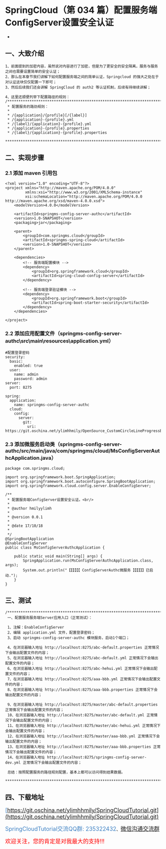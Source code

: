# SpringCloud（第 034 篇）配置服务端ConfigServer设置安全认证
-

## 一、大致介绍

``` 
1、前面提到的加密内容，虽然说对内容进行了加密，但是为了更安全的安全隔离，服务与服务之间也需要设置简单的安全认证；
2、那么在本章节我们讲解下如何配置服务端之间的简单认证，Springcloud 的强大之处在于对认证这块仅仅配置一下即可；
3、然后后续我们还会讲解 SpringCloud 的 auth2 等认证机制，后续有待继续讲解；

4、这里还顺便列举下配置路径的规则：
/****************************************************************************************
 * 配置服务的路劲规则：
 *
 * /{application}/{profile}[/{label}]
 * /{application}-{profile}.yml
 * /{label}/{application}-{profile}.yml
 * /{application}-{profile}.properties
 * /{label}/{application}-{profile}.properties
 ****************************************************************************************/
```


## 二、实现步骤

### 2.1 添加 maven 引用包
``` 
<?xml version="1.0" encoding="UTF-8"?>
<project xmlns="http://maven.apache.org/POM/4.0.0"
         xmlns:xsi="http://www.w3.org/2001/XMLSchema-instance"
         xsi:schemaLocation="http://maven.apache.org/POM/4.0.0 http://maven.apache.org/xsd/maven-4.0.0.xsd">
    <modelVersion>4.0.0</modelVersion>

    <artifactId>springms-config-server-authc</artifactId>
    <version>1.0-SNAPSHOT</version>
    <packaging>jar</packaging>

    <parent>
        <groupId>com.springms.cloud</groupId>
        <artifactId>springms-spring-cloud</artifactId>
        <version>1.0-SNAPSHOT</version>
    </parent>

    <dependencies>
        <!-- 服务端配置模块 -->
        <dependency>
            <groupId>org.springframework.cloud</groupId>
            <artifactId>spring-cloud-config-server</artifactId>
        </dependency>

        <!-- 服务端登录验证模块 -->
        <dependency>
            <groupId>org.springframework.boot</groupId>
            <artifactId>spring-boot-starter-security</artifactId>
        </dependency>
    </dependencies>

</project>
```


### 2.2 添加应用配置文件（springms-config-server-authc\src\main\resources\application.yml）
``` 
#配置登录密码
security:
  basic:
    enabled: true
  user:
    name: admin
    password: admin
server:
  port: 8275

spring:
  application:
    name: springms-config-server-authc
  cloud:
    config:
      server:
        git:
          uri: https://git.oschina.net/ylimhhmily/OpenSource_CustomCircleLineProgressBar

```




### 2.3 添加微服务启动类（springms-config-server-authc/src/main/java/com/springms/cloud/MsConfigServerAuthcApplication.java）
``` 
package com.springms.cloud;

import org.springframework.boot.SpringApplication;
import org.springframework.boot.autoconfigure.SpringBootApplication;
import org.springframework.cloud.config.server.EnableConfigServer;

/**
 * 配置服务端ConfigServer设置安全认证。<br/>
 *
 * @author hmilyylimh
 *
 * @version 0.0.1
 *
 * @date 17/10/18
 *
 */
@SpringBootApplication
@EnableConfigServer
public class MsConfigServerAuthcApplication {

    public static void main(String[] args) {
        SpringApplication.run(MsConfigServerAuthcApplication.class, args);
        System.out.println("【【【【【【 ConfigServerAuthc微服务 】】】】】】已启动.");
    }
}
```



## 三、测试

``` 
/****************************************************************************************
 一、配置服务服务端Server应用入口（正常测试）：

 1、注解：EnableConfigServer
 2、编辑 application.yml 文件，配置登录密码；
 3、启动 springms-config-server-authc 模块服务，启动1个端口；

 4、在浏览器输入地址 http://localhost:8275/abc-default.properties 正常情况下会输出配置文件的内容；
 5、在浏览器输入地址 http://localhost:8275/abc-default.yml 正常情况下会输出配置文件的内容；
 6、在浏览器输入地址 http://localhost:8275/abc-hehui.yml 正常情况下会输出配置文件的内容；
 7、在浏览器输入地址 http://localhost:8275/aaa-bbb.yml 正常情况下会输出配置文件的内容；
 8、在浏览器输入地址 http://localhost:8275/aaa-bbb.properties 正常情况下会输出配置文件的内容；

 9、在浏览器输入地址 http://localhost:8275/master/abc-default.properties 正常情况下会输出配置文件的内容；
 10、在浏览器输入地址 http://localhost:8275/master/abc-default.yml 正常情况下会输出配置文件的内容；
 11、在浏览器输入地址 http://localhost:8275/master/abc-hehui.yml 正常情况下会输出配置文件的内容；
 12、在浏览器输入地址 http://localhost:8275/master/aaa-bbb.yml 正常情况下会输出配置文件的内容；
 13、在浏览器输入地址 http://localhost:8275/master/aaa-bbb.properties 正常情况下会输出配置文件的内容；
 14、在浏览器输入地址 http://localhost:8275/springms-config-server-dev.yml 正常情况下会输出配置文件的内容；

 总结：按照配置服务的路径规则配置，基本上都可以访问得到结果数据。
 ****************************************************************************************/
```


## 四、下载地址

<font color=#4183C4 size=4>[https://git.oschina.net/ylimhhmily/SpringCloudTutorial.git](https://git.oschina.net/ylimhhmily/SpringCloudTutorial.git)</font>

<font color=#4183C4 size=4>SpringCloudTutorial交流QQ群: 235322432</font>、<font color=#4183C4 size=4>[微信沟通交流群](https://gitee.com/ylimhhmily/SpringCloudTutorial/blob/master/doc/qrcode/SpringCloudWeixinQrcode.png)</font>

<font color=red size=4>欢迎关注，您的肯定是对我最大的支持!!!</font>






























